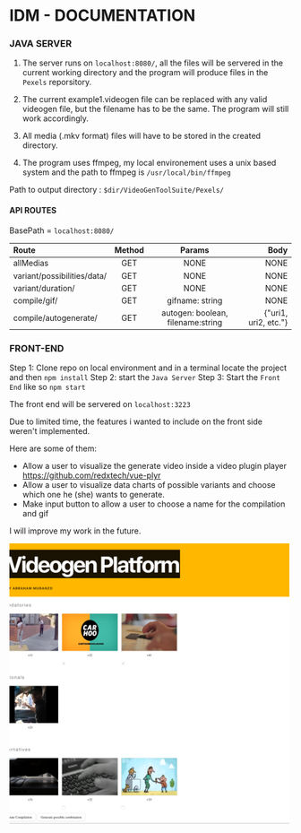 # IDM - DOCUMENTATION

### JAVA SERVER

1. The server runs on `localhost:8080/`, all the files will be servered in the current working directory and the program will produce files in the `Pexels` reporsitory. 

2. The current example1.videogen file can be replaced with any valid videogen file, but the filename has to be the same. The program will still work accordingly.

3. All media (.mkv format) files will have to be stored in the created directory.

4. The program uses ffmpeg, my local environement uses a unix based system and the path to ffmpeg is `/usr/local/bin/ffmpeg`
 
 Path to output directory : `$dir/VideoGenToolSuite/Pexels/`
 

#### API ROUTES
BasePath = `localhost:8080/`

| Route |  Method  | Params | Body |
|:------------- |:---------------:| :-------------:|-------------:
| allMedias | GET |NONE|NONE|
| variant/possibilities/data/|GET|NONE|NONE
| variant/duration/| GET | NONE| NONE|
| compile/gif/| GET|gifname: string| NONE|
| compile/autogenerate/|GET|autogen: boolean, filename:string| {"uri1, uri2, etc."} |


### FRONT-END

Step 1: Clone repo on local environment and in a terminal locate the project and then `npm install`
Step 2: start the `Java Server`
Step 3: Start the `Front End` like so `npm start`

The front end will be servered on `localhost:3223`

Due to limited time, the features i wanted to include on the front side weren't implemented.

Here are some of them:

* Allow a user to visualize the generate video inside a video plugin player https://github.com/redxtech/vue-plyr
* Allow a user to visualize data charts of possible variants and choose which one he (she) wants to generate.
* Make input button to allow a user to choose a name for the compilation and gif

I will improve my work in the future.

![Alt Image Text](VideoGenToolSuite/Pexels/videogen.png)


